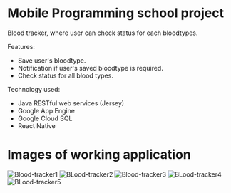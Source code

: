 # Mobile Programming school project

Blood tracker, where user can check status for each bloodtypes.

Features:
- Save user's bloodtype.
- Notification if user's saved bloodtype is required.
- Check status for all blood types.


Technology used:
- Java RESTful web services (Jersey)
- Google App Engine
- Google Cloud SQL
- React Native


# Images of working application
![Blood-tracker1](https://user-images.githubusercontent.com/73467682/149088182-c4495c21-ad7f-43d6-b9ea-eb82209555f1.PNG)
![BLood-tracker2](https://user-images.githubusercontent.com/73467682/149088190-c42fc0bc-12e8-4c87-9913-abe3c4f81d6d.PNG)
![Blood-tracker3](https://user-images.githubusercontent.com/73467682/149088209-018699ee-7d3c-4022-b877-702fa695cd15.PNG)
![BLood-tracker4](https://user-images.githubusercontent.com/73467682/149088214-48d1754a-6274-4a6a-8e08-c89e0a9921c9.PNG)
![BLood-tracker5](https://user-images.githubusercontent.com/73467682/149088229-ddeda8a1-2aad-4aa6-8c9f-1a3d3d9d2660.PNG)
